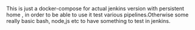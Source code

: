 This is just a docker-compose for actual jenkins version with persistent home , in order to be able to use it test various pipelines.Otherwise some really basic bash, node,js etc to have something to test in jenkins.
